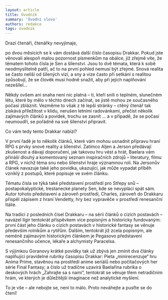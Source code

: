 ```yaml
---
layout: article
title: Úvodník
summary: 'Úvodní slovo'
authors: redakce
tags: úvodník
---
```


Drazí čtenáři, čtenářky nevyjímaje,

po dvou měsících se k vám dostává další číslo časopisu Drakkar. Pokud jste věnovali alespoň malou pozornost písmenkům na obálce, již zřejmě víte, že tématem tohoto čísla je Sen a šílenství. Jsou to dvě témata, která k sobě neodmyslitelně patří, ač to na první pohled nemusí být zřejmé. Snová realita se často neliší od šílených vizí, a sny a vize často při setkání s realitou způsobují, že se člověk musí hodně snažit, aby při jejich naplňování nezešílel…

Někdy ovšem ani snaha není nic platná – ti, kteří snili o teplném, slunečném létu, které by mělo v těchto dnech začínat, se jistě mohou ze současného počasí zbláznit. Vezměme to však z té lepší stránky – ctěný čtenář tak získává příležitost v klidu, nerušen letními radovánkami, přečíst několik zajímavých článků a povídek, trochu se zasnít … a v případě, že se počasí neumoudří, se pořádně na své šílenství připravit.

Co vám tedy tento Drakkar nabízí?

V první řadě je to několik článků, které vám mohou usnadnit přípravu hraní RPG s prvky snové reality a šílenství. Zatímco Aljen a Jerson předávají zkušenost a dávají doporučení, jak takovou hru vést a hrát, Baelara vám přináší dlouhý a komentovaný seznam inspiračních zdrojů – literatury, filmu a RPG, v nichž téma snu nebo šílenství hraje významnou roli. Na Jersonův článek navazuje také jeho povídka, ukazující, jak může vypadat příběh vzniklý z postupů, které popisuje ve svém článku.

Tématu čísla se týká také představení prostředí pro Střepy snů – postapokalyptické, trestanecké planety Sen, kde se nevyplácí spát sám. Autor tohoto představení a zároveň prostředí, Charles, zároveň do Drakkaru přispěl zápisem z hraní Vendetty, hry bez vypravěče v prostředí renesanční Itálie.

Na tradici z posledních čísel Drakkaru – na sérii článků o cizích postavách – navázel Ilgir tentokrát příspěvkem více popisným a historicky fundovaným: první část jeho článku o cizích postavách v historické fantasy se věnuje především rolníkům a rytířům. Dalším, tentokrát již zcela popisným, ale neméně zajímavým historickým článkem je Pegasovo představení renesančního učence, lékaře a alchymisty Paracelsa.

S výjimkou Goranovy krátké povídky tak už zbývá jen zmínit dva články naplňující pravidelné rubriky časopisu Drakkar: Pieta „minirecenzuje“ hru Anima Prime, stavěnou na prostředí anime seriálů nebo počítačových her série Final Fantasy; a číslo už tradične uzavírá Baelařina rubrika o deskových hrách „Zahrajte sa s nami“, tentokrát se věnuje třem netradičním hrám, ve kterých je důležitější imaginace než analytické myšlení.

To je vše – ale nebojte se, není to málo. Proto neváhejte a pusťte se do čtení!

